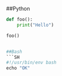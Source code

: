 ##Python

```python
def foo():
    print("Hello")

foo()


##Bash
```SH
#!/usr/bin/env bash
echo "OK"
```
        
